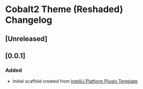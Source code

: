 <!-- Keep a Changelog guide -> https://keepachangelog.com -->

# Cobalt2 Theme (Reshaded) Changelog

## [Unreleased]

## [0.0.1]
### Added
- Initial scaffold created from [IntelliJ Platform Plugin Template](https://github.com/JetBrains/intellij-platform-plugin-template)
